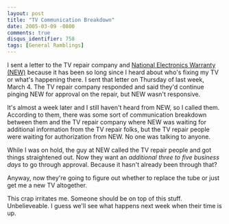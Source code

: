 ```yaml
---
layout: post
title: "TV Communication Breakdown"
date: 2005-03-09 -0800
comments: true
disqus_identifier: 758
tags: [General Ramblings]
---
```

I sent a letter to the TV repair company and [National Electronics
Warranty (NEW)](http://www.newcorp.com) because it has been so long
since I heard about who's fixing my TV or what's happening there. I sent
that letter on Thursday of last week, March 4. The TV repair company
responded and said they'd continue pinging NEW for approval on the
repair, but NEW wasn't responsive.
 
 It's almost a week later and I still haven't heard from NEW, so I
called them. According to them, there was some sort of communication
breakdown between them and the TV repair company where NEW was waiting
for additional information from the TV repair folks, but the TV repair
people were waiting for authorization from NEW. No one was talking to
anyone.
 
 While I was on hold, the guy at NEW called the TV repair people and got
things straightened out. Now they want an *additional three to five
business days* to go through approval. Because it hasn't already been
through that?
 
 Anyway, now they're going to figure out whether to replace the tube or
just get me a new TV altogether.
 
 This crap irritates me. Someone should be on top of this stuff.
Unbelieveable. I guess we'll see what happens next week when their time
is up.
